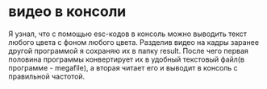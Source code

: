 # видео в консоли
Я узнал, что с помощью esc-кодов в консоль можно выводить текст любого цвета с фоном любого цвета.
Разделив видео на кадры заранее другой программой я сохраняю их в папку result. После чего первая половина программы конвертирует их в удобный текстовый файл(в программе - megafile), а вторая читает его и выводит в консоль с правильной частотой.
